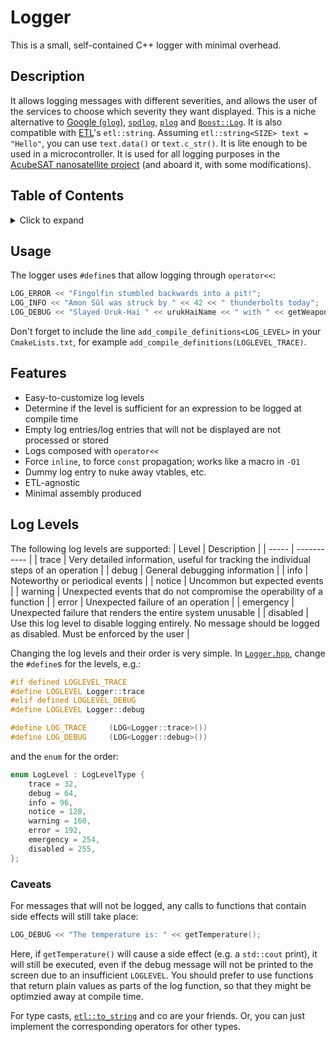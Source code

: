 # Logger

This is a small, self-contained C++ logger with minimal overhead.

## Description

It allows logging messages with different severities, and allows the user of the services to choose which severity they want displayed.
This is a niche alternative to [Google (`glog`)](), [`spdlog`](), [`plog`]() and [`Boost::Log`]().
It is also compatible with [ETL]()'s `etl::string`. Assuming `etl::string<SIZE> text = "Hello"`, you can use `text.data()` or `text.c_str()`.
It is lite enough to be used in a microcontroller.
It is used for all logging purposes in the [AcubeSAT nanosatellite project](https://acubesat.spacedot.gr/) (and aboard it, with some modifications).

## Table of Contents

<details>
<summary>Click to expand</summary>

- [Logger](#logger)
	- [Description](#description)
	- [Table of Contents](#table-of-contents)
	- [Usage](#usage)
	- [Features](#features)
	- [Log Levels](#log-levels)
		- [Caveats](#caveats)

</details>

## Usage

The logger uses `#define`s that allow logging through `operator<<`:
```cpp
LOG_ERROR << "Fingolfin stumbled backwards into a pit!";
LOG_INFO << "Amon Sûl was struck by " << 42 << " thunderbolts today";
LOG_DEBUG << "Slayed Uruk-Hai " << urukHaiName << " with " << getWeapon(adventurerName);
```

Don't forget to include the line `add_compile_definitions<LOG_LEVEL>` in your `CmakeLists.txt`, for example `add_compile_definitions(LOGLEVEL_TRACE)`.

## Features

- Easy-to-customize log levels
- Determine if the level is sufficient for an expression to be logged at compile time
- Empty log entries/log entries that will not be displayed are not processed or stored
- Logs composed with `operator<<`
- Force `inline`, to force `const` propagation; works like a macro in `-O1`
- Dummy log entry to nuke away vtables, etc.
- ETL-agnostic
- Minimal assembly produced

## Log Levels

The following log levels are supported:
| Level | Description |
| ----- | ----------- |
| trace | Very detailed information, useful for tracking the individual steps of an operation |
| debug | General debugging information |
| info | Noteworthy or periodical events |
| notice | Uncommon but expected events |
| warning | Unexpected events that do not compromise the operability of a function |
| error | Unexpected failure of an operation |
| emergency | Unexpected failure that renders the entire system unusable |
| disabled | Use this log level to disable logging entirely. No message should be logged as disabled. Must be enforced by the user |

Changing the log levels and their order is very simple.
In [`Logger.hpp`](), change the `#define`s for the levels, e.g.:
```cpp
#if defined LOGLEVEL_TRACE
#define LOGLEVEL Logger::trace
#elif defined LOGLEVEL_DEBUG
#define LOGLEVEL Logger::debug
```

```cpp
#define LOG_TRACE     (LOG<Logger::trace>())
#define LOG_DEBUG     (LOG<Logger::debug>())
```

and the `enum` for the order:
```cpp
enum LogLevel : LogLevelType {
	trace = 32,
	debug = 64,
	info = 96,
	notice = 128,
	warning = 160,
	error = 192,
	emergency = 254,
	disabled = 255,
};
```

### Caveats

For messages that will not be logged, any calls to functions that contain side effects will still take place:
```cpp
LOG_DEBUG << "The temperature is: " << getTemperature();
```

Here, if `getTemperature()` will cause a side effect (e.g. a `std::cout` print), it will still be executed, even if the debug message will not be printed to the screen due to an insufficient `LOGLEVEL`. You should prefer to use functions that return plain values as parts of the log function, so that they might be optimzied away at compile time.

For type casts, [`etl::to_string`](https://www.etlcpp.com/to_string.html) and co are your friends. Or, you can just implement the corresponding operators for other types.
